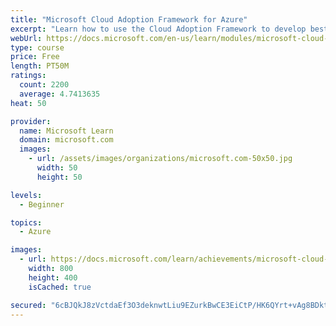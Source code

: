 ```yaml
---
title: "Microsoft Cloud Adoption Framework for Azure"
excerpt: "Learn how to use the Cloud Adoption Framework to develop best practices for cloud adoption in real-world scenarios."
webUrl: https://docs.microsoft.com/en-us/learn/modules/microsoft-cloud-adoption-framework-for-azure/
type: course
price: Free
length: PT50M
ratings:
  count: 2200
  average: 4.7413635
heat: 50

provider:
  name: Microsoft Learn
  domain: microsoft.com
  images:
    - url: /assets/images/organizations/microsoft.com-50x50.jpg
      width: 50
      height: 50

levels:
  - Beginner

topics:
  - Azure

images:
  - url: https://docs.microsoft.com/learn/achievements/microsoft-cloud-adoption-framework-for-azure-social.png
    width: 800
    height: 400
    isCached: true

secured: "6cBJQkJ8zVctdaEf3O3deknwtLiu9EZurkBwCE3EiCtP/HK6QYrt+vAg8BDkt92MQVDHBf0eIuaRS6n9nJkm3h17I/Esyiihu0qwAWXvEou9FiaTVPyCLDLMf6Oqj8cSoJK+K0E45ktc7THdu0b9Yfd5KW7E/gSmJdIYEMw2b8TXuRkXGk8Hoq1eQmigL18CcI6V+F0nyK704RUCsIuMYGLphtxt++/Blj4pGFJXZReltBsiPF2zz5lV/N4kyGNEWsN1zFRh7XZZIGQu9DfTakX7TiJjj0uQO/NkYHYnfjurQVxcwUumoWPUI3lt7nd6GfWp35aZUKaynqc2UF7ixgYucok2J35ybFFoH+bf+rc1CKTQq42woSfyZlo46TaqKjQxD9XJ0g1h/RyMBy9f3v2DLpz4va0Fh0WUORYt8vc=;ZLrdsGIK5dsyVnR3u7mjUw=="
---
```


